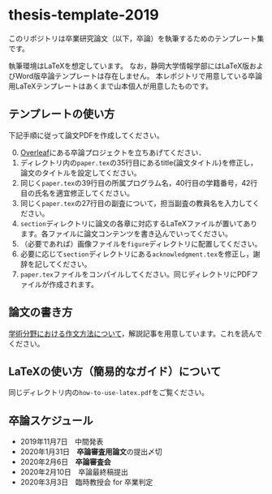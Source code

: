 # thesis-template-2019
このリポジトリは卒業研究論文（以下，卒論）を執筆するためのテンプレート集です。

執筆環境はLaTeXを想定しています。
なお，静岡大学情報学部にはLaTeX版およびWord版卒論テンプレートは存在しません。
本レポジトリで用意している卒論用LaTeXテンプレートはあくまで山本個人が用意したものです。


## テンプレートの使い方
下記手順に従って論文PDFを作成してください。

0. [Overleaf](https://www.overleaf.com)にある卒論プロジェクトを立ちあげてください．
1. ディレクトリ内の``paper.tex``の35行目にあるtitle{論文タイトル}を修正し，論文のタイトルを設定してください。
2. 同じく``paper.tex``の39行目の所属プログラム名，40行目の学籍番号，42行目の氏名を適宜修正してください。
3. 同じく``paper.tex``の27行目の副査について，担当副査の教員名を入力してください。
4. ``section``ディレクトリに論文の各章に対応するLaTeXファイルが置いてあります。各ファイルに論文コンテンツを書き込んでいってください。
5. （必要であれば）画像ファイルを``figure``ディレクトリに配置してください。
6. 必要に応じて``section``ディレクトリにある``acknowledgment.tex``を修正し，謝辞を記してください。
7. ``paper.tex``ファイルをコンパイルしてください。同じディレクトリにPDFファイルが作成されます。


## 論文の書き方
[学術分野における作文方法について](https://github.com/ymmt3-lab/lab-management/blob/master/how-to-write-a-paper.md)，解説記事を用意しています。これを読んでください。


## LaTeXの使い方（簡易的なガイド）について
同じディレクトリ内の``how-to-use-latex.pdf``をご覧ください。


## 卒論スケジュール
* 2019年11月7日　中間発表
* 2020年1月31日　**卒論審査用論文**の提出〆切
* 2020年2月6日　**卒論審査会**
* 2020年2月10日　卒論最終稿提出
* 2020年3月3日　臨時教授会 for 卒業判定
